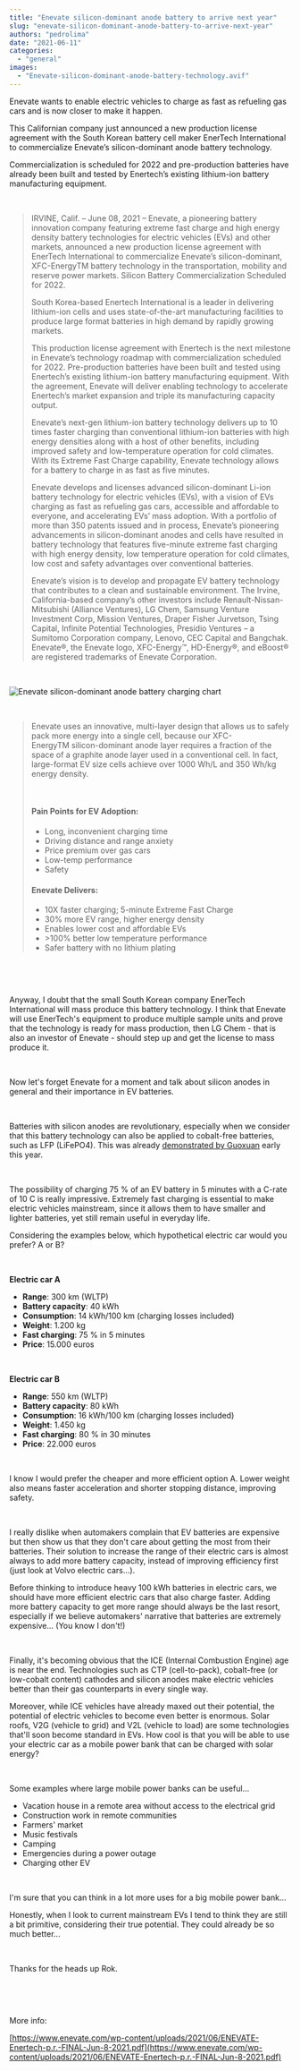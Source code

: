 ```yaml
---
title: "Enevate silicon-dominant anode battery to arrive next year"
slug: "enevate-silicon-dominant-anode-battery-to-arrive-next-year"
authors: "pedrolima"
date: "2021-06-11"
categories: 
  - "general"
images: 
  - "Enevate-silicon-dominant-anode-battery-technology.avif"
---
```


Enevate wants to enable electric vehicles to charge as fast as refueling gas cars and is now closer to make it happen.

This Californian company just announced a new production license agreement with the South Korean battery cell maker EnerTech International to commercialize Enevate’s silicon-dominant anode battery technology.

Commercialization is scheduled for 2022 and pre-production batteries have already been built and tested by Enertech’s existing lithium-ion battery manufacturing equipment.

 

> IRVINE, Calif. – June 08, 2021 – Enevate, a pioneering battery innovation company featuring extreme fast charge and high energy density battery technologies for electric vehicles (EVs) and other markets, announced a new production license agreement with EnerTech International to commercialize Enevate’s silicon-dominant, XFC-EnergyTM battery technology in the transportation, mobility and reserve power markets. Silicon Battery Commercialization Scheduled for 2022.
> 
> South Korea-based Enertech International is a leader in delivering lithium-ion cells and uses state-of-the-art manufacturing facilities to produce large format batteries in high demand by rapidly growing markets.
> 
> This production license agreement with Enertech is the next milestone in Enevate’s technology roadmap with commercialization scheduled for 2022. Pre-production batteries have been built and tested using Enertech’s existing lithium-ion battery manufacturing equipment. With the agreement, Enevate will deliver enabling technology to accelerate Enertech’s market expansion and triple its manufacturing capacity output.
> 
> Enevate’s next-gen lithium-ion battery technology delivers up to 10 times faster charging than conventional lithium-ion batteries with high energy densities along with a host of other benefits, including improved safety and low-temperature operation for cold climates. With its Extreme Fast Charge capability, Enevate technology allows for a battery to charge in as fast as five minutes.
> 
> Enevate develops and licenses advanced silicon-dominant Li-ion battery technology for electric vehicles (EVs), with a vision of EVs charging as fast as refueling gas cars, accessible and affordable to everyone, and accelerating EVs’ mass adoption. With a portfolio of more than 350 patents issued and in process, Enevate’s pioneering advancements in silicon-dominant anodes and cells have resulted in battery technology that features five-minute extreme fast charging with high energy density, low temperature operation for cold climates, low cost and safety advantages over conventional batteries.
> 
> Enevate’s vision is to develop and propagate EV battery technology that contributes to a clean and sustainable environment. The Irvine, California-based company’s other investors include Renault-Nissan-Mitsubishi (Alliance Ventures), LG Chem, Samsung Venture Investment Corp, Mission Ventures, Draper Fisher Jurvetson, Tsing Capital, Infinite Potential Technologies, Presidio Ventures – a Sumitomo Corporation company, Lenovo, CEC Capital and Bangchak. Enevate®, the Enevate logo, XFC-Energy™, HD-Energy®, and eBoost® are registered trademarks of Enevate Corporation.

 

![Enevate silicon-dominant anode battery charging chart](images/Enevate-silicon-dominant-anode-battery-charging-chart.avif)

 

> Enevate uses an innovative, multi-layer design that allows us to safely pack more energy into a single cell, because our XFC-EnergyTM silicon-dominant anode layer requires a fraction of the space of a graphite anode layer used in a conventional cell. In fact, large-format EV size cells achieve over 1000 Wh/L and 350 Wh/kg energy density.
> 
>  
> 
> #### Pain Points for EV Adoption:
> 
> - Long, inconvenient charging time
> - Driving distance and range anxiety
> - Price premium over gas cars
> - Low-temp performance
> - Safety
> 
> #### Enevate Delivers:
> 
> - 10X faster charging; 5-minute Extreme Fast Charge
> - 30% more EV range, higher energy density
> - Enables lower cost and affordable EVs
> - \>100% better low temperature performance
> - Safer battery with no lithium plating

 

 

Anyway, I doubt that the small South Korean company EnerTech International will mass produce this battery technology. I think that Enevate will use EnerTech's equipment to produce multiple sample units and prove that the technology is ready for mass production, then LG Chem - that is also an investor of Enevate - should step up and get the license to mass produce it.

 

Now let's forget Enevate for a moment and talk about silicon anodes in general and their importance in EV batteries.

 

Batteries with silicon anodes are revolutionary, especially when we consider that this battery technology can also be applied to cobalt-free batteries, such as LFP (LiFePO4). This was already [demonstrated by Guoxuan](/2021/01/10/guoxuan-unveils-a-cobalt-free-lfp-pouch-battery-cell-with-212-wh-kg/) early this year.

 

The possibility of charging 75 % of an EV battery in 5 minutes with a C-rate of 10 C is really impressive. Extremely fast charging is essential to make electric vehicles mainstream, since it allows them to have smaller and lighter batteries, yet still remain useful in everyday life.

Considering the examples below, which hypothetical electric car would you prefer? A or B?

 

**Electric car A**

- **Range**: 300 km (WLTP)
- **Battery capacity**: 40 kWh
- **Consumption**: 14 kWh/100 km (charging losses included)
- **Weight**: 1.200 kg
- **Fast charging**: 75 % in 5 minutes
- **Price**: 15.000 euros

 

**Electric car B**

- **Range**: 550 km (WLTP)
- **Battery capacity**: 80 kWh
- **Consumption**: 16 kWh/100 km (charging losses included)
- **Weight**: 1.450 kg
- **Fast charging**: 80 % in 30 minutes
- **Price**: 22.000 euros

 

I know I would prefer the cheaper and more efficient option A. Lower weight also means faster acceleration and shorter stopping distance, improving safety.

 

I really dislike when automakers complain that EV batteries are expensive but then show us that they don't care about getting the most from their batteries. Their solution to increase the range of their electric cars is almost always to add more battery capacity, instead of improving efficiency first (just look at Volvo electric cars...).

Before thinking to introduce heavy 100 kWh batteries in electric cars, we should have more efficient electric cars that also charge faster. Adding more battery capacity to get more range should always be the last resort, especially if we believe automakers' narrative that batteries are extremely expensive... (You know I don't!)

 

Finally, it's becoming obvious that the ICE (Internal Combustion Engine) age is near the end. Technologies such as CTP (cell-to-pack), cobalt-free (or low-cobalt content) cathodes and silicon anodes make electric vehicles better than their gas counterparts in every single way.

Moreover, while ICE vehicles have already maxed out their potential, the potential of electric vehicles to become even better is enormous. Solar roofs, V2G (vehicle to grid) and V2L (vehicle to load) are some technologies that'll soon become standard in EVs. How cool is that you will be able to use your electric car as a mobile power bank that can be charged with solar energy?

 

Some examples where large mobile power banks can be useful...

- Vacation house in a remote area without access to the electrical grid
- Construction work in remote communities
- Farmers' market
- Music festivals
- Camping
- Emergencies during a power outage
- Charging other EV

 

I'm sure that you can think in a lot more uses for a big mobile power bank...

Honestly, when I look to current mainstream EVs I tend to think they are still a bit primitive, considering their true potential. They could already be so much better...

 

Thanks for the heads up Rok.

 

 

More info:

[https://www.enevate.com/wp-content/uploads/2021/06/ENEVATE-Enertech-p.r.-FINAL-Jun-8-2021.pdf](https://www.enevate.com/wp-content/uploads/2021/06/ENEVATE-Enertech-p.r.-FINAL-Jun-8-2021.pdf)
